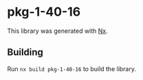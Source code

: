 # pkg-1-40-16

This library was generated with [Nx](https://nx.dev).

## Building

Run `nx build pkg-1-40-16` to build the library.
